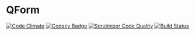 # QForm
[![Code Climate](https://codeclimate.com/github/aaronjwood/QForm/badges/gpa.svg)](https://codeclimate.com/github/aaronjwood/QForm)
[![Codacy Badge](https://api.codacy.com/project/badge/grade/6b064e3c09a34dc3a03c00b2c85f3a80)](https://www.codacy.com/app/aaronjwood/QForm)
[![Scrutinizer Code Quality](https://scrutinizer-ci.com/g/aaronjwood/QForm/badges/quality-score.png?b=master)](https://scrutinizer-ci.com/g/aaronjwood/QForm/?branch=master)
[![Build Status](https://scrutinizer-ci.com/g/aaronjwood/QForm/badges/build.png?b=master)](https://scrutinizer-ci.com/g/aaronjwood/QForm/build-status/master)